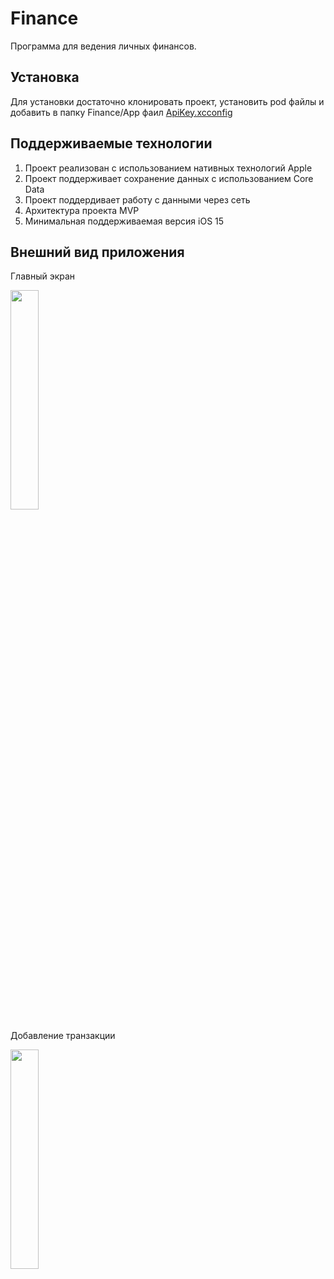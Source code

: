 # Finance

Программа для ведения личных финансов.

## Установка

Для установки достаточно клонировать проект, установить pod файлы и добавить в папку Finance/App фаил [ApiKey.xcconfig](https://drive.google.com/file/d/1JxfSS3qAOvJZrjx4OVakznHo4WYvyAs8/view?usp=share_link)

## Поддерживаемые технологии

1. Проект реализован с использованием нативных технологий Apple
2. Проект поддерживает сохранение данных с использованием Core Data
3. Проект поддердивает работу с данными через сеть
4. Архитектура проекта MVP
5. Минимальная поддерживаемая версия iOS 15

## Внешний вид приложения

Главный экран

<img src="https://github.com/wasaw/Finance/assets/46762248/ce7528bc-bcfc-4ebb-8ef6-a2824be2b0c6" width=30% height=30% />

Добавление транзакции

<img src="https://github.com/wasaw/Finance/assets/46762248/d538d993-c10b-45be-9eca-a314c48e8e79" width=30% height=30% />
